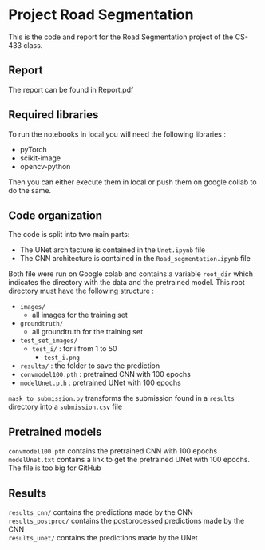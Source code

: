 # Project Road Segmentation

This is the code and report for the Road Segmentation project of the CS-433 class.

## Report

The report can be found in Report.pdf

## Required libraries
To run the notebooks in local you will need the following libraries :
 -  pyTorch
 -  scikit-image
 -  opencv-python
 
 Then you can either execute them in local or push them on google collab to do the same.
 
## Code organization

The code is split into two main parts:
* The UNet architecture is contained in the `Unet.ipynb` file
* The CNN architecture is contained in the `Road_segmentation.ipynb` file

Both file were run on Google colab and contains a variable `root_dir` which indicates the directory with the data and the pretrained model. This root directory must have the following structure :
- `images/`
    - all images for the training set
- `groundtruth/`
    - all groundtruth for the training set
- `test_set_images/`  
    - `test_i/` : for i from 1 to 50
        - `test_i.png`
- `results/` : the folder to save the prediction
- `convmodel100.pth` : pretrained CNN with 100 epochs
- `modelUnet.pth` : pretrained UNet with 100 epochs

`mask_to_submission.py` transforms the submission found in a `results` directory into a `submission.csv` file

## Pretrained models
`convmodel100.pth` contains the pretrained CNN with 100 epochs
`modelUnet.txt` contains a link to get the pretrained UNet with 100 epochs. The file is too big for GitHub


## Results

`results_cnn/` contains the predictions made by the CNN  
`results_postproc/` contains the postprocessed predictions made by the CNN  
`results_unet/` contains the predictions made by the UNet  
